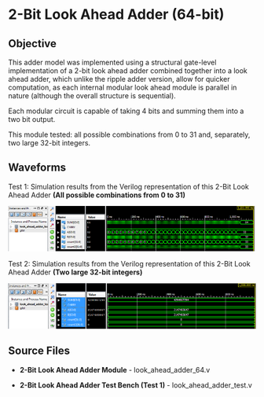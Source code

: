 # 2-Bit Look Ahead Adder (64-bit)

## Objective

This adder model was implemented using a structural gate-level implementation of a 2-bit look ahead adder combined together into a look ahead adder, which unlike the ripple adder version, allow for quicker computation, as each internal modular look ahead module is parallel in nature (although the overall structure is sequential).

Each modular circuit is capable of taking 4 bits and summing them into a two bit output.

This module tested: all possible combinations from 0 to 31 and, separately, two large 32-bit integers. 

## Waveforms

Test 1: Simulation results from the Verilog representation of this 2-Bit Look Ahead Adder **(All possible combinations from 0 to 31)**

![Project 4 Waveform for Test 1](/Project%204%20-%2064-Bit%20Adder/look_ahead_adder_64/Simulation%20Waveforms/project4_test_C.png)

Test 2: Simulation results from the Verilog representation of this 2-Bit Look Ahead Adder **(Two large 32-bit integers)**

![Project 4 Waveform for Test 2](/Project%204%20-%2064-Bit%20Adder/look_ahead_adder_64/Simulation%20Waveforms/project4_test_D.png)

## Source Files

- **2-Bit Look Ahead Adder Module** - look_ahead_adder_64.v

- **2-Bit Look Ahead Adder Test Bench (Test 1)** - look_ahead_adder_test.v
